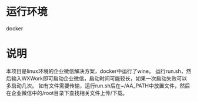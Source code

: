 # 运行环境
docker
# 说明
本项目是linux环境的企业微信解决方案，docker中运行了wine。
运行run.sh，然后输入WXWork即可启动企业微信，启动时间可能较长，如果一次启动失败可以多启动几次。
如有文件需要传输，运行run.sh后在~/AA_PATH中放置文件，然后在企业微信中的/root目录下查找相关文件上传/下载。